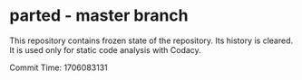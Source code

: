 # parted - master branch

This repository contains frozen state of the repository.
Its history is cleared. It is used only for static code
analysis with Codacy.

Commit Time: 1706083131